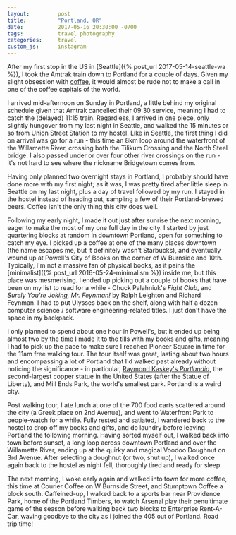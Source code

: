 ```yaml
---
layout:         post
title:          "Portland, OR"
date:           2017-05-16 20:30:00 -0700
tags:           travel photography
categories:     travel
custom_js:      instagram
---
```


After my first stop in the US in [Seattle]({% post_url 2017-05-14-seattle-wa %}), I took the Amtrak train down to Portland for a couple of days. Given my slight obsession with [coffee][coffee-blog-posts], it would almost be rude not to make a call in one of the coffee capitals of the world.

<!-- Read More -->

I arrived mid-afternoon on Sunday in Portland, a little behind my original schedule given that Amtrak cancelled their 09:30 service, meaning I had to catch the (delayed) 11:15 train. Regardless, I arrived in one piece, only slightly hungover from my last night in Seattle, and walked the 15 minutes or so from Union Street Station to my hostel. Like in Seattle, the first thing I did on arrival was go for a run - this time an 8km loop around the waterfront of the Willamette River, crossing both the Tilikum Crossing and the North Steel bridge. I also passed under or over four other river crossings on the run - it's not hard to see where the nickname Bridgetown comes from.

Having only planned two overnight stays in Portland, I probably should have done more with my first night; as it was, I was pretty tired after little sleep in Seattle on my last night, plus a day of travel followed by my run. I stayed in the hostel instead of heading out, sampling a few of their Portland-brewed beers. Coffee isn't the only thing this city does well.

Following my early night, I made it out just after sunrise the next morning, eager to make the most of my one full day in the city. I started by just quartering blocks at random in downtown Portland, open for something to catch my eye. I picked up a coffee at one of the many places downtown (the name escapes me, but it definitely wasn't Starbucks), and eventually wound up at Powell's City of Books on the corner of W Burnside and 10th. Typically, I'm not a massive fan of physical books, as it pains the [minimalist]({% post_url 2016-05-24-minimalism %}) inside me, but this place was mesmerising. I ended up picking out a couple of books that have been on my list to read for a while - Chuck Palahniuk's *Fight Club*, and *Surely You're Joking, Mr. Feynman!* by Ralph Leighton and Richard Feynman. I had to put Ulysses back on the shelf, along with half a dozen computer science / software engineering-related titles. I just don't have the space in my backpack.

I only planned to spend about one hour in Powell's, but it ended up being almost two by the time I made it to the tills with my books and gifts, meaning I had to pick up the pace to make sure I reached Pioneer Square in time for the 11am free walking tour. The tour itself was great, lasting about two hours and encompassing a lot of Portland that I'd walked past already without noticing the significance - in particular, [Raymond Kaskey's *Portlandia*][portlandia-wiki], the second-largest copper statue in the United States (after the Statue of Liberty), and Mill Ends Park, the world's smallest park. Portland is a weird city.

<div class="instagram-container">
    <blockquote class="instagram-media" data-instgrm-captioned data-instgrm-version="6">
        <a href="https://www.instagram.com/p/BUIyRknFlnw/" target="_blank"></a>
    </blockquote>
</div>

Post walking tour, I ate lunch at one of the 700 food carts scattered around the city (a Greek place on 2nd Avenue), and went to Waterfront Park to people-watch for a while. Fully rested and satiated, I wandered back to the hostel to drop off my books and gifts, and do laundry before leaving Portland the following morning. Having sorted myself out, I walked back into town before sunset, a long loop across downtown Portland and over the Willamette River, ending up at the quirky and magical Voodoo Doughnut on 3rd Avenue. After selecting a doughnut (or two, shut up), I walked once again back to the hostel as night fell, thoroughly tired and ready for sleep.

The next morning, I woke early again and walked into town for more coffee, this time at Courier Coffee on W Burnside Street, and Stumptown Coffee a block south. Caffeined-up, I walked back to a sports bar near Providence Park, home of the Portland Timbers,  to watch Arsenal play their penultimate game of the season before walking back two blocks to Enterprise Rent-A-Car, waving goodbye to the city as I joined the 405 out of Portland. Road trip time!

[coffee-blog-posts]: http://blog.camerondoyle.co.uk/#coffee
[portlandia-wiki]: https://en.wikipedia.org/wiki/Portlandia_(statue)